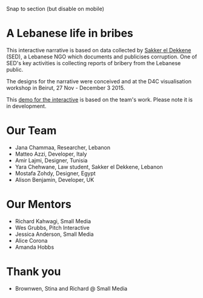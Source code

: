 

Snap to section (but disable on mobile)

# A Lebanese life in bribes

This interactive narrative is based on data collected by <a href="https://www.sakkera.com/">Sakker el Dekkene</a> (SED), a Lebanese NGO which documents and publicises corruption. One of SED's key activities is collecting reports of bribery from the Lebanese public. 

The designs for the narrative were conceived and at the D4C visualisation workshop in Beirut, 27 Nov - December 3 2015.

This <a href="http://radiocontrolled.github.io/Sakker-el-Dekkene/">demo for the interactive</a> is based on the team's work. Please note it is in development. 

# Our Team 
* Jana Chammaa, Researcher, Lebanon
* Matteo Azzi, Developer, Italy
* Amir Lajmi, Designer, Tunisia
* Yara Chehwane, Law student, Sakker el Dekkene, Lebanon
* Mostafa Zohdy, Designer, Egypt
* Alison Benjamin, Developer, UK

# Our Mentors
* Richard Kahwagi, Small Media
* Wes Grubbs, Pitch Interactive
* Jessica Anderson, Small Media
* Alice Corona
* Amanda Hobbs

# Thank you 
* Brownwen, Stina and Richard @ Small Media

